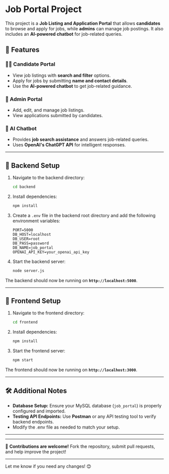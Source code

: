 
# **Job Portal Project**  

This project is a **Job Listing and Application Portal** that allows **candidates** to browse and apply for jobs, while **admins** can manage job postings. It also includes an **AI-powered chatbot** for job-related queries.  

## **🚀 Features**  

### **👨‍💼 Candidate Portal**  
- View job listings with **search and filter** options.  
- Apply for jobs by submitting **name and contact details**.  
- Use the **AI-powered chatbot** to get job-related guidance.  

### **🔧 Admin Portal**  
- Add, edit, and manage job listings.  
- View applications submitted by candidates.  

### **🤖 AI Chatbot**  
- Provides **job search assistance** and answers job-related queries.  
- Uses **OpenAI's ChatGPT API** for intelligent responses.  

---

## **📌 Backend Setup**  

1. Navigate to the backend directory:  
   ```sh
   cd backend
   ```

2. Install dependencies:  
   ```sh
   npm install
   ```

3. Create a `.env` file in the backend root directory and add the following environment variables:  
   ```env
   PORT=5000
   DB_HOST=localhost
   DB_USER=root
   DB_PASS=password
   DB_NAME=job_portal
   OPENAI_API_KEY=your_openai_api_key
   ```

4. Start the backend server:  
   ```sh
   node server.js
   ```

The backend should now be running on **`http://localhost:5000`**.  

---

## **🎨 Frontend Setup**  

1. Navigate to the frontend directory:  
   ```sh
   cd frontend
   ```

2. Install dependencies:  
   ```sh
   npm install
   ```

3. Start the frontend server:  
   ```sh
   npm start
   ```

The frontend should now be running on **`http://localhost:3000`**.  

---

## **🛠️ Additional Notes**  

- **Database Setup:** Ensure your MySQL database (`job_portal`) is properly configured and imported.  
- **Testing API Endpoints:** Use **Postman** or any API testing tool to verify backend endpoints.
- Modify the .env file as needed to match your setup. 

---



---

🚀 **Contributions are welcome!** Fork the repository, submit pull requests, and help improve the project!  

---

Let me know if you need any changes! 😊
